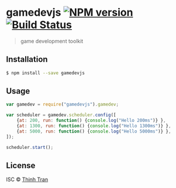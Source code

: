 # gamedevjs [![NPM version](https://badge.fury.io/js/gamedevjs.svg)](https://npmjs.org/package/gamedevjs) [![Build Status](https://travis-ci.org/nshermione/gamedevjs.svg?branch=master)](https://travis-ci.org/nshermione/gamedevjs)

> game development toolkit

## Installation

```sh
$ npm install --save gamedevjs
```

## Usage

```js
var gamedev = require("gamedevjs").gamedev;

var scheduler = gamedev.scheduler.config([
    {at: 200, run: function() {console.log("Hello 200ms")} },
    {at: 1300, run: function() {console.log("Hello 1300ms")} },
    {at: 5000, run: function() {console.log("Hello 5000ms")} },
]);

scheduler.start();


```

## License

ISC © [Thinh Tran](https://www.facebook.com/ththinh)
